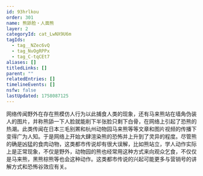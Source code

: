 ```yaml
---
id: 93hrlkou
order: 301
name: 熊舔脸・人面熊
layer: 2
categoryId: cat_LwNX9U6m
tagIds:
  - tag__NZec6vQ
  - tag_NvOgRPPx
  - tag_C-tqCEt7
aliases: []
titledLinks: []
parent: ""
relatedEntries: []
timelineEvents: []
nsfw: false
lastUpdated: 1758087125
---
```


网络传闻野外在存在熊模仿人行为以此捕食人类的现象，还有马来熊站在墙角伪装人的图片，并称熊舔一下人脸就能削下半张脸只剩下白骨，在网络上引起了恐熊的热潮。此类传闻在日本三毛别罴和杭州动物园马来熊等等文章和图片视频的传播下变得广为人知。于是网络上开始大肆渲染熊的恐怖并上升到了灵异的程度。尽管熊的确是凶猛的食肉动物，这类都市传说却有很大误解，比如熊站立，学人动作实际上是正常现象，不仅是野外，动物园的熊也经常用这种方式来向观众乞食，不仅仅是马来熊，黑熊棕熊等也会这种动作。这类都市传说的兴起可能更多与营销号的讲解方式和恐怖谷效应有关。